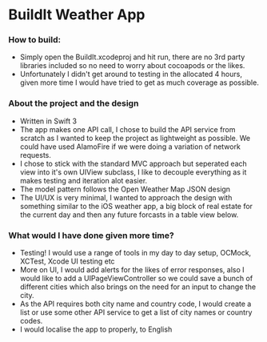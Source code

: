 # BuildIt Weather App

### How to build:
- Simply open the BuildIt.xcodeproj and hit run, there are no 3rd party libraries included so no need to worry about cocoapods or the likes.
- Unfortunately I didn't get around to testing in the allocated 4 hours, given more time I would have tried to get as much coverage as possible.

### About the project and the design
- Written in Swift 3
- The app makes one API call, I chose to build the API service from scratch as I wanted to keep the project as lightweight as possible. We could have used AlamoFire if we were doing a variation of network requests.
- I chose to stick with the standard MVC approach but seperated each view into it's own UIView subclass, I like to decouple everything as it makes testing and iteration alot easier.
- The model pattern follows the Open Weather Map JSON design
- The UI/UX is very minimal, I wanted to approach the design with something similar to the iOS weather app, a big block of real estate for the current day and then any future forcasts in a table view below.

### What would I have done given more time?
- Testing! I would use a range of tools in my day to day setup, OCMock, XCTest, Xcode UI testing etc
- More on UI, I would add alerts for the likes of error responses, also I would like to add a UIPageViewController so we could save a bunch of different cities which also brings on the need for an input to change the city.
- As the API requires both city name and country code, I would create a list or use some other API service to get a list of city names or country codes.
- I would localise the app to properly, to English
